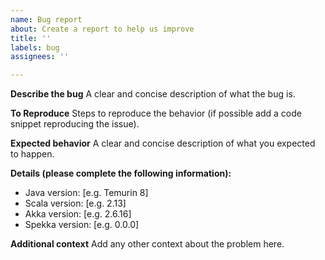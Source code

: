 ```yaml
---
name: Bug report
about: Create a report to help us improve
title: ''
labels: bug
assignees: ''

---
```


**Describe the bug**
A clear and concise description of what the bug is.

**To Reproduce**
Steps to reproduce the behavior (if possible add a code snippet reproducing the issue).

**Expected behavior**
A clear and concise description of what you expected to happen.

**Details (please complete the following information):**
 - Java version: [e.g. Temurin 8]
 - Scala version: [e.g. 2.13]
 - Akka version:  [e.g. 2.6.16]
 - Spekka version: [e.g. 0.0.0]

**Additional context**
Add any other context about the problem here.
